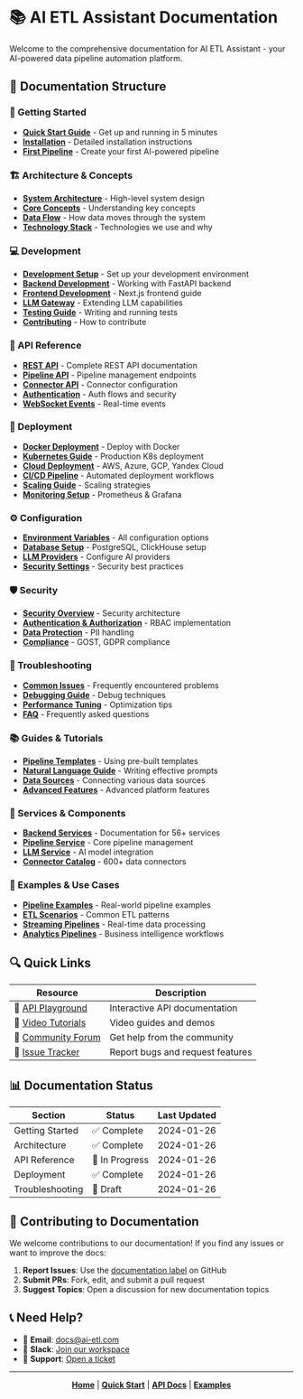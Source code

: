 # 📚 AI ETL Assistant Documentation

Welcome to the comprehensive documentation for AI ETL Assistant - your AI-powered data pipeline automation platform.

## 📖 Documentation Structure

### 🚀 Getting Started
- **[Quick Start Guide](./guides/quick-start.md)** - Get up and running in 5 minutes
- **[Installation](./guides/installation.md)** - Detailed installation instructions
- **[First Pipeline](./guides/first-pipeline.md)** - Create your first AI-powered pipeline

### 🏗️ Architecture & Concepts
- **[System Architecture](./architecture/README.md)** - High-level system design
- **[Core Concepts](./architecture/concepts.md)** - Understanding key concepts
- **[Data Flow](./architecture/data-flow.md)** - How data moves through the system
- **[Technology Stack](./architecture/tech-stack.md)** - Technologies we use and why

### 💻 Development
- **[Development Setup](./development/setup.md)** - Set up your development environment
- **[Backend Development](./development/backend.md)** - Working with FastAPI backend
- **[Frontend Development](./development/frontend.md)** - Next.js frontend guide
- **[LLM Gateway](./development/llm-gateway.md)** - Extending LLM capabilities
- **[Testing Guide](./development/testing.md)** - Writing and running tests
- **[Contributing](./development/contributing.md)** - How to contribute

### 🔌 API Reference
- **[REST API](./api/rest-api.md)** - Complete REST API documentation
- **[Pipeline API](./api/pipelines.md)** - Pipeline management endpoints
- **[Connector API](./api/connectors.md)** - Connector configuration
- **[Authentication](./api/authentication.md)** - Auth flows and security
- **[WebSocket Events](./api/websockets.md)** - Real-time events

### 🚢 Deployment
- **[Docker Deployment](./deployment/docker.md)** - Deploy with Docker
- **[Kubernetes Guide](./deployment/kubernetes.md)** - Production K8s deployment
- **[Cloud Deployment](./deployment/cloud.md)** - AWS, Azure, GCP, Yandex Cloud
- **[CI/CD Pipeline](./deployment/ci-cd.md)** - Automated deployment workflows
- **[Scaling Guide](./deployment/scaling.md)** - Scaling strategies
- **[Monitoring Setup](./deployment/monitoring.md)** - Prometheus & Grafana

### ⚙️ Configuration
- **[Environment Variables](./configuration/environment.md)** - All configuration options
- **[Database Setup](./configuration/database.md)** - PostgreSQL, ClickHouse setup
- **[LLM Providers](./configuration/llm-providers.md)** - Configure AI providers
- **[Security Settings](./configuration/security.md)** - Security best practices

### 🛡️ Security
- **[Security Overview](./security/overview.md)** - Security architecture
- **[Authentication & Authorization](./security/auth.md)** - RBAC implementation
- **[Data Protection](./security/data-protection.md)** - PII handling
- **[Compliance](./security/compliance.md)** - GOST, GDPR compliance

### 🔧 Troubleshooting
- **[Common Issues](./troubleshooting/common-issues.md)** - Frequently encountered problems
- **[Debugging Guide](./troubleshooting/debugging.md)** - Debug techniques
- **[Performance Tuning](./troubleshooting/performance.md)** - Optimization tips
- **[FAQ](./troubleshooting/faq.md)** - Frequently asked questions

### 📚 Guides & Tutorials
- **[Pipeline Templates](./guides/pipeline-templates.md)** - Using pre-built templates
- **[Natural Language Guide](./guides/natural-language.md)** - Writing effective prompts
- **[Data Sources](./guides/data-sources.md)** - Connecting various data sources
- **[Advanced Features](./guides/advanced-features.md)** - Advanced platform features

### 🔧 Services & Components
- **[Backend Services](./services/README.md)** - Documentation for 56+ services
- **[Pipeline Service](./services/pipeline-service.md)** - Core pipeline management
- **[LLM Service](./services/llm-service.md)** - AI model integration
- **[Connector Catalog](./connectors/README.md)** - 600+ data connectors

### 🎯 Examples & Use Cases
- **[Pipeline Examples](./examples/README.md)** - Real-world pipeline examples
- **[ETL Scenarios](./examples/etl.md)** - Common ETL patterns
- **[Streaming Pipelines](./examples/streaming.md)** - Real-time data processing
- **[Analytics Pipelines](./examples/analytics.md)** - Business intelligence workflows


## 🔍 Quick Links

| Resource | Description |
|----------|-------------|
| 📘 [API Playground](http://localhost:8000/docs) | Interactive API documentation |
| 🎥 [Video Tutorials](https://youtube.com/ai-etl) | Video guides and demos |
| 💬 [Community Forum](https://community.ai-etl.com) | Get help from the community |
| 🐛 [Issue Tracker](https://github.com/your-org/ai-etl/issues) | Report bugs and request features |

## 📊 Documentation Status

| Section | Status | Last Updated |
|---------|--------|--------------|
| Getting Started | ✅ Complete | 2024-01-26 |
| Architecture | ✅ Complete | 2024-01-26 |
| API Reference | 🚧 In Progress | 2024-01-26 |
| Deployment | ✅ Complete | 2024-01-26 |
| Troubleshooting | 📝 Draft | 2024-01-26 |

## 🤝 Contributing to Documentation

We welcome contributions to our documentation! If you find any issues or want to improve the docs:

1. **Report Issues**: Use the [documentation label](https://github.com/your-org/ai-etl/labels/documentation) on GitHub
2. **Submit PRs**: Fork, edit, and submit a pull request
3. **Suggest Topics**: Open a discussion for new documentation topics

## 📞 Need Help?

- 📧 **Email**: docs@ai-etl.com
- 💬 **Slack**: [Join our workspace](https://ai-etl.slack.com)
- 🎫 **Support**: [Open a ticket](https://support.ai-etl.com)

---

<div align="center">

**[Home](../README.md)** | **[Quick Start](./guides/quick-start.md)** | **[API Docs](./api/rest-api.md)** | **[Examples](./examples/README.md)**

</div>